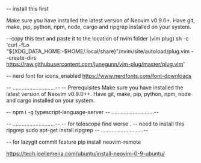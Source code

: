 -- install this first

Make sure you have installed the latest version of Neovim v0.9.0+.
Have git, make, pip, python, npm, node, cargo and ripgrep installed on your system.

--copy this text and paste it to the location of nvim folder (vim plug)
sh -c 'curl -fLo "${XDG_DATA_HOME:-$HOME/.local/share}"/nvim/site/autoload/plug.vim --create-dirs \
       https://raw.githubusercontent.com/junegunn/vim-plug/master/plug.vim'


-- nerd font for icons_enabled
https://www.nerdfonts.com/font-downloads

-- ............................--
-- Prerequisites
Make sure you have installed the latest version of Neovim v0.9.0++.
Have git, make, pip, python, npm, node and cargo installed on your system.

-- npm i -g typescript-language-server
-- ............................--

-- ............................--
-- for telescope find worse .
-- need to install this ripgrep
 sudo apt-get install ripgrep
-- ............................--


-- for lazygit commit feature
pip install neovim-remote

https://tech.joellemena.com/ubuntu/install-neovim-0-9-ubuntu/
